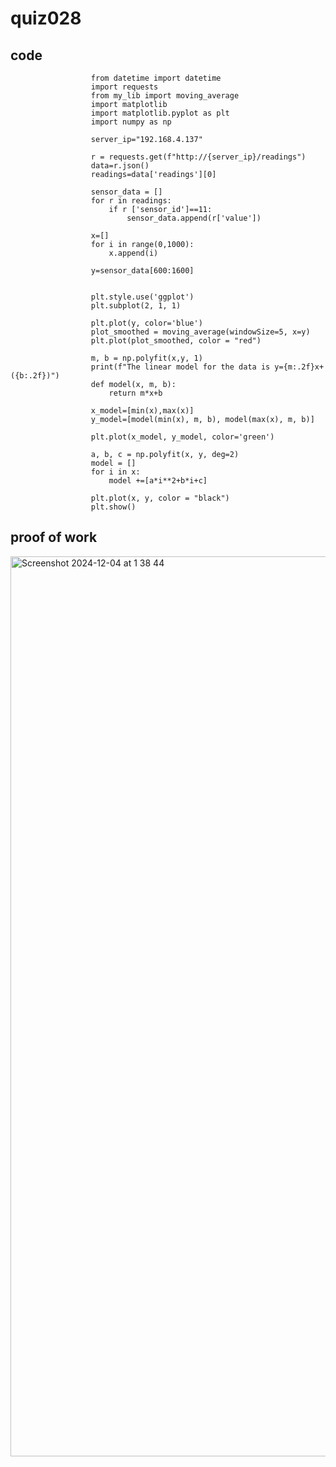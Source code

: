 #  quiz028

## code
                      from datetime import datetime
                      import requests
                      from my_lib import moving_average
                      import matplotlib
                      import matplotlib.pyplot as plt
                      import numpy as np
                      
                      server_ip="192.168.4.137"
                      
                      r = requests.get(f"http://{server_ip}/readings")
                      data=r.json()
                      readings=data['readings'][0]
                      
                      sensor_data = []
                      for r in readings:
                          if r ['sensor_id']==11:
                              sensor_data.append(r['value'])
                      
                      x=[]
                      for i in range(0,1000):
                          x.append(i)
                      
                      y=sensor_data[600:1600]
                      
                      
                      plt.style.use('ggplot')
                      plt.subplot(2, 1, 1)

                      plt.plot(y, color='blue')
                      plot_smoothed = moving_average(windowSize=5, x=y)
                      plt.plot(plot_smoothed, color = "red")
                      
                      m, b = np.polyfit(x,y, 1)
                      print(f"The linear model for the data is y={m:.2f}x+({b:.2f})")
                      def model(x, m, b):
                          return m*x+b
                      
                      x_model=[min(x),max(x)]
                      y_model=[model(min(x), m, b), model(max(x), m, b)]
                      
                      plt.plot(x_model, y_model, color='green')
                      
                      a, b, c = np.polyfit(x, y, deg=2)
                      model = []
                      for i in x:
                          model +=[a*i**2+b*i+c]
                      
                      plt.plot(x, y, color = "black")
                      plt.show()

## proof of work
<img width="1440" alt="Screenshot 2024-12-04 at 1 38 44" src="https://github.com/user-attachments/assets/770a1e32-2f98-46cd-8cc3-62a84ea8578e">

